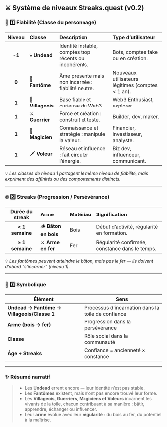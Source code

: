 ## ⚔️ **Système de niveaux Streaks.quest (v0.2)**

### 🧩 **1️⃣ Fiabilité (Classe du personnage)**

| Niveau | Classe            | Description                                             | Type d’utilisateur                                |
| :----: | :---------------- | :------------------------------------------------------ | :------------------------------------------------ |
| **-1** | 💀 **Undead**     | Identité instable, comptes trop récents ou incohérents. | Bots, comptes fake ou en création.                |
|  **0** | 👻 **Fantôme**    | Âme présente mais non incarnée : fiabilité neutre.      | Nouveaux utilisateurs légitimes (comptes < 1 an). |
|  **1** | 🧍 **Villageois** | Base fiable et curieuse du Web3.                        | Web3 Enthusiast, explorer.                        |
|  **1** | ⚔️ **Guerrier**   | Force et création : construit et teste.                 | Builder, dev, maker.                              |
|  **1** | 🔮 **Magicien**   | Connaissance et stratégie : manipule la valeur.         | Financier, investisseur, analyste.                |
|  **1** | 🗡️ **Voleur**    | Réseau et influence : fait circuler l’énergie.          | Biz dev, influenceur, communicant.                |

💡 *Les classes de niveau 1 partagent le même niveau de fiabilité, mais expriment des affinités ou des comportements distincts.*

---

### 🔥 **2️⃣ Streaks (Progression / Persévérance)**

| Durée du streak | Arme                 | Matériau | Signification                                  |
| :-------------: | :------------------- | :------- | :--------------------------------------------- |
| **< 1 semaine** | 🪵 **Bâton en bois** | Bois     | Début d’activité, régularité en formation.     |
| **≥ 1 semaine** | ⚔️ **Arme en fer**   | Fer      | Régularité confirmée, constance dans le temps. |

💡 *Les fantômes peuvent atteindre le bâton, mais pas le fer — ils doivent d’abord “s’incarner” (niveau 1).*

---

### 🌱 **3️⃣ Symbolique**

| Élément                                    | Sens                                               |
| ------------------------------------------ | -------------------------------------------------- |
| **Undead → Fantôme → Villageois/Classe 1** | Processus d’incarnation dans la toile de confiance |
| **Arme (bois → fer)**                      | Progression dans la persévérance                   |
| **Classe**                                 | Rôle social dans la communauté                     |
| **Âge + Streaks**                          | Confiance = ancienneté × constance                 |

---

### ✨ **Résumé narratif**

> * Les **Undead** errent encore — leur identité n’est pas stable.
> * Les **Fantômes** existent, mais n’ont pas encore trouvé leur forme.
> * Les **Villageois, Guerriers, Magiciens et Voleurs** incarnent les vivants de la toile, chacun contribuant à sa manière : bâtir, apprendre, échanger ou influencer.
> * Leur **arme** évolue avec leur **régularité** : du bois au fer, du potentiel à la maîtrise.
